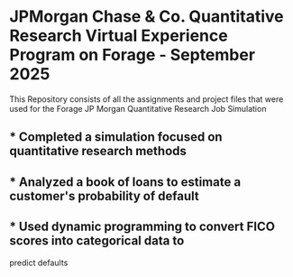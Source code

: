 # JPMorgan Chase & Co. Quantitative Research Virtual Experience Program on Forage - September 2025
This Repository consists of all the assignments and project files that were used for the Forage JP Morgan Quantitative Research Job Simulation


## * Completed a simulation focused on quantitative research methods 
## * Analyzed a book of loans to estimate a customer's probability of default
## * Used dynamic programming to convert FICO scores into categorical data to
   predict defaults
